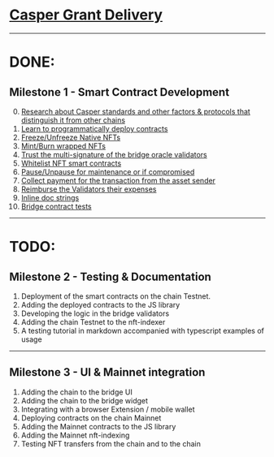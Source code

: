 # [Casper Grant Delivery](https://github.com/casper-grants/_bootstrap-project/blob/main/719_XP.NETWORK/README.MD)

***
# DONE:
## Milestone 1 - Smart Contract Development

0. [Research about Casper standards and other factors & protocols that distinguish it from other chains](./1.Milestone.md#0-research-about-casper-standards-and-other-factors--protocols-that-distinguish-it-from-other-chains)
1. [Learn to programmatically deploy contracts](./1.Milestone.md#1-learn-to-programmatically-deploy-contracts)
2. [Freeze/Unfreeze Native NFTs](./1.Milestone.md#2-freezeunfreeze-native-nfts)
3. [Mint/Burn wrapped NFTs](./1.Milestone.md#3-mintburn-wrapped-nfts)
4. [Trust the multi-signature of the bridge oracle validators](./1.Milestone.md#4-trust-the-multi-signature-of-the-bridge-oracle-validators)
5. [Whitelist NFT smart contracts](./1.Milestone.md#5-whitelist-nft-smart-contracts)
6. [Pause/Unpause for maintenance or if compromised](./1.Milestone.md#6-pauseunpause-for-maintenance-or-if-compromised)
7. [Collect payment for the transaction from the asset sender](./1.Milestone.md#7-collect-payment-for-the-transaction-from-the-asset-sender)
8. [Reimburse the Validators their expenses](./1.Milestone.md#8-reimburse-the-validators-their-expenses)
9. [Inline doc strings](./1.Milestone.md#9-inline-doc-strings)
10. [Bridge contract tests](https://github.com/XP-NETWORK/xp-casper-bridge-client/blob/main/tests/bridge.ts)

***
# TODO:
## Milestone 2 - Testing & Documentation

1. Deployment of the smart contracts on the chain Testnet.
2. Adding the deployed contracts to the JS library
3. Developing the logic in the bridge validators
4. Adding the chain Testnet to the nft-indexer
5. A testing tutorial in markdown accompanied with typescript examples of usage

***
## Milestone 3 - UI & Mainnet integration

1. Adding the chain to the bridge UI
2. Adding the chain to the bridge widget
3. Integrating with a browser Extension / mobile wallet
4. Deploying contracts on the chain Mainnet
5. Adding the Mainnet contracts to the JS library
6. Adding the Mainnet nft-indexing
7. Testing NFT transfers from the chain and to the chain
